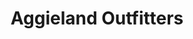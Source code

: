 ---
title: "Aggieland Outfitters"
url: /college-station/aggieland-outfitters-george-bush-drive/
shop: clothes
---